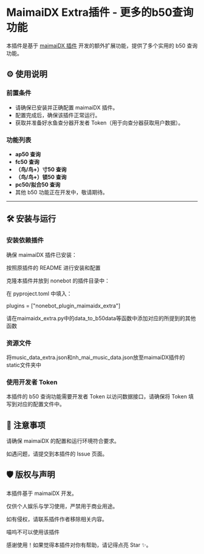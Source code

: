 # MaimaiDX Extra插件 - 更多的b50查询功能

本插件是基于 [maimaiDX 插件](https://github.com/Yuri-YuzuChaN/nonebot-plugin-maimaidx) 开发的额外扩展功能，提供了多个实用的 b50 查询功能。

## ⚙️ 使用说明

### 前置条件

- 请确保已安装并正确配置 maimaiDX 插件。
- 配置完成后，确保该插件正常运行。
- 获取并准备好水鱼查分器开发者 Token（用于向查分器获取用户数据）。

### 功能列表

- **ap50 查询**
- **fc50 查询**
- **（鸟/鸟+）寸50 查询**
- **（鸟/鸟+）锁50 查询**
- **pc50/拟合50 查询**
- 其他 b50 功能正在开发中，敬请期待。

---

## 🛠️ 安装与运行

### 安装依赖插件  
确保 maimaiDX 插件已安装：

按照原插件的 README 进行安装和配置

克隆本插件并放到 nonebot 的插件目录中：

在 pyproject.toml 中填入：

plugins = ["nonebot_plugin_maimaidx_extra"]

请在maimaidx_extra.py中的data_to_b50data等函数中添加对应的所提到的其他函数

### 资源文件

将music_data_extra.json和nh_mai_music_data.json放至maimaiDX插件的static文件夹中

### 使用开发者 Token

本插件的 b50 查询功能需要开发者 Token 以访问数据接口，请确保将 Token 填写到对应的配置文件中。



## 📝 注意事项
请确保 maimaiDX 的配置和运行环境符合要求。

如遇问题，请提交到本插件的 Issue 页面。


## 🛡️ 版权与声明
本插件基于 maimaiDX 开发。

仅供个人娱乐与学习使用，严禁用于商业用途。

如有侵权，请联系插件作者移除相关内容。

喵呜不可以使用该插件

感谢使用！如果觉得本插件对你有帮助，请记得点亮 Star ✨。




